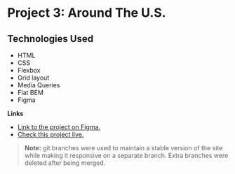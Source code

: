 # Project 3: Around The U.S.

## Technologies Used

- HTML
- CSS
- Flexbox
- Grid layout
- Media Queries
- Flat BEM
- Figma

**Links**

- [Link to the project on Figma.](https://www.figma.com/file/ii4xxsJ0ghevUOcssTlHZv/Sprint-3%3A-Around-the-US?node-id=0%3A1)
- [Check this project live.](https://fm-anderson.github.io/se_project_aroundtheus/)

> **Note:** git branches were used to maintain a stable version of the site while making it responsive on a separate branch. Extra branches were deleted after being merged.
